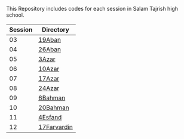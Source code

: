 This Repository includes codes for each session in Salam Tajrish high school.

| Session | Directory |
|---------|-----------|
| 03      | [19Aban](03-19Aban/)    |
| 04      | [26Aban](04-26Aban/)    |
| 05      | [3Azar](05-3Azar/)     |
| 06      | [10Azar](06-10Azar/)    |
| 07      | [17Azar](07-17Azar/)    |
| 08      | [24Azar](08-24Azar/)    |
| 09      | [6Bahman](09-6Bahman/)    |
| 10      | [20Bahman](10-20Bahman/)    |
| 11      | [4Esfand](11-4Esfand/)    |
| 12      | [17Farvardin](12-17Farvardin/)    |
